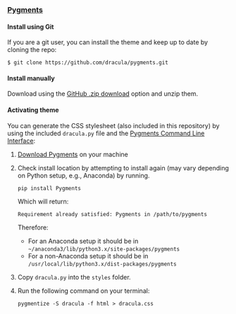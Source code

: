 ### [Pygments](http://pygments.org/)

#### Install using Git

If you are a git user, you can install the theme and keep up to date by cloning the repo:

    $ git clone https://github.com/dracula/pygments.git

#### Install manually

Download using the [GitHub .zip download](https://github.com/dracula/pygments/archive/master.zip) option and unzip them.

#### Activating theme

You can generate the CSS stylesheet (also included in this repository) by using the included `dracula.py` file and the [Pygments Command Line Interface](http://pygments.org/docs/cmdline/):

1.  [Download Pygments](http://pygments.org/download/) on your machine
2.  Check install location by attempting to install again (may vary depending on Python setup, e.g., Anaconda) by running.

    ```shell
    pip install Pygments
    ```

    Which will return:

    ```
    Requirement already satisfied: Pygments in /path/to/pygments
    ```

    Therefore:

    - For an Anaconda setup it should be in `~/anaconda3/lib/python3.x/site-packages/pygments`
    - For a non-Anaconda setup it should be in `/usr/local/lib/python3.x/dist-packages/pygments`

3.  Copy `dracula.py` into the `styles` folder.


4.  Run the following command on your terminal:

    `pygmentize -S dracula -f html > dracula.css`
